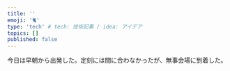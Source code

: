 ```yaml
---
title: ''
emoji: '🐈'
type: 'tech' # tech: 技術記事 / idea: アイデア
topics: []
published: false
---
```


今日は早朝から出発した。定刻には間に合わなかったが、無事会場に到着した。

